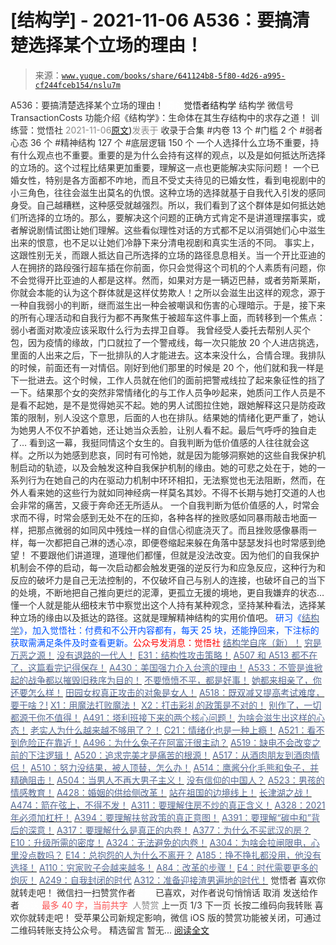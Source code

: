 # [结构学] - 2021-11-06 A536：要搞清楚选择某个立场的理由！

> 来源：[`www.yuque.com/books/share/641124b8-5f80-4d26-a995-cf244fceb154/nslu7m`](https://www.yuque.com/books/share/641124b8-5f80-4d26-a995-cf244fceb154/nslu7m)

<ne-p id="520f42f3293818f927861ebbd5b15da4_p_0" data-lake-id="520f42f3293818f927861ebbd5b15da4_p_0"><ne-text id="u85585bf0" style="color: rgb(51, 51, 51);">A536：要搞清楚选择某个立场的理由！</ne-text></ne-p> <ne-p id="2ee0e929930cf056f1b80e0b9523b508" data-lake-id="2ee0e929930cf056f1b80e0b9523b508"><ne-text id="u52e83706" ne-fontsize="12" style="color: rgb(255, 255, 255);">原创</ne-text><ne-text id="u41bf5cc0" ne-fontsize="14">觉悟者</ne-text><ne-text id="ufbd71a16" ne-fontsize="14">结构学</ne-text></ne-p> <ne-p id="10529722367a5c61e199a1b5610cd3c0" data-lake-id="10529722367a5c61e199a1b5610cd3c0"><ne-text id="u5d39304d" ne-fontsize="14" ne-bold="true" style="color: rgb(51, 51, 51);">结构学</ne-text></ne-p> <ne-p id="1edc842320ca14cf24de57e944d46ec9" data-lake-id="1edc842320ca14cf24de57e944d46ec9"><ne-text id="uedac8b59" ne-fontsize="14" style="color: rgb(51, 51, 51);">微信号</ne-text><ne-text id="uf53d0669" ne-fontsize="14" style="color: rgb(51, 51, 51);">TransactionCosts</ne-text></ne-p> <ne-p id="9ad667bc1a2df29a6e58b2d19461333b" data-lake-id="9ad667bc1a2df29a6e58b2d19461333b"><ne-text id="uc8633882" ne-fontsize="14" style="color: rgb(51, 51, 51);">功能介绍</ne-text><ne-text id="u7c18a5d0" ne-fontsize="14" style="color: rgb(51, 51, 51);">《结构学》：生命体在其生存结构中的求存之道！ 训练营：觉悟社</ne-text></ne-p> <ne-p id="a2d78832ba911c1928be0d80f12ad3d0" data-lake-id="a2d78832ba911c1928be0d80f12ad3d0"><ne-text id="u5fbead81" style="color: rgb(140, 140, 140);">2021-11-06</ne-text>[<ne-text id="u0a501d26" ne-fontsize="14">原文</ne-text>](https://mp.weixin.qq.com/s?__biz=MzIzMDYwOTM0Mg==&mid=2247486625&idx=1&sn=d912b3072ecb02afd21d879d9d5832a4&chksm=e8b19470dfc61d6640b33c66a460aded101ab5150ad0b81f281e88e3dfb1e9b5134b7e4e7097#rd))<ne-text id="uc6c093e0" ne-fontsize="14" style="color: rgb(140, 140, 140);">发表于</ne-text></ne-p> <ne-p id="4512aa204c2cc055e60744abf1301c3a" data-lake-id="4512aa204c2cc055e60744abf1301c3a"><ne-text id="u423083be" style="color: rgb(51, 51, 51);">收录于合集</ne-text></ne-p> <ne-p id="13bc4ceca9fd466b616b08da43fd685f" data-lake-id="13bc4ceca9fd466b616b08da43fd685f"><ne-text id="u3d982cc9" style="color: rgb(51, 51, 51);">#内卷 13 个</ne-text></ne-p> <ne-p id="32fb54527073872bf8345c8d5d9f144b" data-lake-id="32fb54527073872bf8345c8d5d9f144b"><ne-text id="u91d6fa9b" style="color: rgb(51, 51, 51);">#门槛 2 个</ne-text></ne-p> <ne-p id="fa745f2b02bbe3ec48268b6c554f053c" data-lake-id="fa745f2b02bbe3ec48268b6c554f053c"><ne-text id="ucf4d3804" style="color: rgb(51, 51, 51);">#弱者心态 36 个</ne-text></ne-p> <ne-p id="7b51a356c078e3d6f12df9c19b8aa06b" data-lake-id="7b51a356c078e3d6f12df9c19b8aa06b"><ne-text id="u4c46a6ed" style="color: rgb(51, 51, 51);">#精神结构 127 个</ne-text></ne-p> <ne-p id="5357d479be42938fffeb36a99751953a" data-lake-id="5357d479be42938fffeb36a99751953a"><ne-text id="ufb3b962a" style="color: rgb(51, 51, 51);">#底层逻辑 150 个</ne-text></ne-p> <ne-p id="8fe4dce2875c9b1ed55d00cf29e7979e" data-lake-id="8fe4dce2875c9b1ed55d00cf29e7979e"><ne-text id="u1d01218c" style="color: rgb(51, 51, 51);">一个人选择什么立场不重要，持有什么观点也不重要。重要的是为什么会持有这样的观点，以及是如何抵达所选择的立场的。这个过程比结果更加重要，理解这一点也更能解决实际问题！</ne-text></ne-p> <ne-p id="0a26d711eb8b62c6a8b4a1f84884b255" data-lake-id="0a26d711eb8b62c6a8b4a1f84884b255"><ne-text id="ueb445b40" style="color: rgb(51, 51, 51);">一个已婚女性，特别是各方面都不咋地，而且不受丈夫待见的已婚女性，看到电视剧中的小三角色，往往会滋生出莫名的仇恨。这种立场的选择就基于自我代入引发的感同身受。自己越糟糕，这种感受就越强烈。所以，我们看到了这个群体是如何抵达她们所选择的立场的。那么，要解决这个问题的正确方式肯定不是讲道理摆事实，或者解说剧情试图让她们理解。这些看似理性对话的方式都不足以消弭她们心中滋生出来的恨意，也不足以让她们冷静下来分清电视剧和真实生活的不同。</ne-text></ne-p> <ne-p id="60a3260848ae313e47139ced0e149952" data-lake-id="60a3260848ae313e47139ced0e149952"><ne-text id="uba6a3d84" style="color: rgb(51, 51, 51);">事实上，这跟性别无关，而跟人抵达自己所选择的立场的路径息息相关。当一个开比亚迪的人在拥挤的路段强行超车插在你前面，你只会觉得这个司机的个人素质有问题，你不会觉得开比亚迪的人都是这样。然而，如果对方是一辆迈巴赫，或者劳斯莱斯，你就会本能的认为这个群体就是这样仗势欺人！之所以会滋生出这样的观念，源于一种自我弱小的判断，继而滋生出一种会被嘲讽和伤害的心理暗示。于是，接下来的所有心理活动和自我行为都不再聚焦于被超车这件事上面，而转移到一个焦点：弱小者面对欺凌应该采取什么行为去捍卫自尊。</ne-text></ne-p> <ne-p id="f4d7662668c4ac13105cac483ebbb4ce" data-lake-id="f4d7662668c4ac13105cac483ebbb4ce"><ne-text id="ub8fc408c" style="color: rgb(51, 51, 51);">我曾经受人委托去帮别人买个包，因为疫情的缘故，门口就拉了一个警戒线，每一次只能放 20 个人进店挑选，里面的人出来之后，下一批排队的人才能进去。这本来没什么，合情合理。我排队的时候，前面还有一对情侣。刚好到他们那里的时候是 20 个，他们就和我一样是下一批进去。这个时候，工作人员就在他们的面前把警戒线拉了起来象征性的挡了一下。结果那个女的突然非常情绪化的与工作人员争吵起来，她质问工作人员是不是看不起她，是不是觉得她买不起。她的男人试图拉住她，跟她解释这只是防疫政策的限制，别人没这个意思，后面的人也在排队。结果她的情绪化更严重了，她认为她男人不仅不护着她，还让她当众丢脸，让别人看不起。最后气呼呼的独自走了…</ne-text></ne-p> <ne-p id="cb4b50aeb4843097fb68e2d6eef00b29" data-lake-id="cb4b50aeb4843097fb68e2d6eef00b29"><ne-text id="uff8fe347" style="color: rgb(51, 51, 51);">看到这一幕，我挺同情这个女生的。自我判断为低价值感的人往往就会这样。之所以为她感到悲哀，同时有可怜她，就是因为能够洞察她的这些自我保护机制启动的轨迹，以及会触发这种自我保护机制的缘由。她的可悲之处在于，她的一系列行为在她自己的内在驱动力机制中环环相扣，无法察觉也无法阻断，然而，在外人看来她的这些行为就如同神经病一样莫名其妙。不得不长期与她打交道的人也会非常的痛苦，又疲于奔命还无所适从。</ne-text></ne-p> <ne-p id="b505765501a32d6fe1935715431edf3a" data-lake-id="b505765501a32d6fe1935715431edf3a"><ne-text id="u2532576d" style="color: rgb(51, 51, 51);">一个自我判断为低价值感的人，时常会求而不得，时常会感到无处不在的压抑，各种各样的挫败感如同暴雨敲击地面一样，把那点微弱的如同风中残烛一样的自信心彻底浇灭了。而且挫败感像暴雨一样，每一次都把自己淋的透心凉，即便卷缩起来躲在角落中瑟瑟发抖也时常感到绝望！</ne-text></ne-p> <ne-p id="4be17914223f75e4f8b7b032cd4aae78" data-lake-id="4be17914223f75e4f8b7b032cd4aae78"><ne-text id="u314069e4" style="color: rgb(51, 51, 51);">不要跟他们讲道理，道理他们都懂，但就是没法改变。因为他们的自我保护机制会不停的启动，每一次启动都会触发更强的逆反行为和应急反应，这种行为和反应的破坏力是自己无法控制的，不仅破坏自己与别人的连接，也破坏自己的当下的处境，不断地把自己推向更烂的泥潭，更孤立无援的境地，更自我嫌弃的状态…</ne-text></ne-p> <ne-p id="408f920ed675beab6a459a02e79d45f9" data-lake-id="408f920ed675beab6a459a02e79d45f9"><ne-text id="u2d317462" style="color: rgb(51, 51, 51);">懂一个人就是能从细枝末节中察觉出这个人持有某种观念，坚持某种看法，选择某种立场的缘由以及抵达的路径。这就是理解精神结构的实用价值吧。</ne-text></ne-p> <ne-p id="4025e05a7cf2604ba2cd05da9a27f4fa" data-lake-id="4025e05a7cf2604ba2cd05da9a27f4fa"><ne-text id="u0d0a8402" ne-bold="true" style="color: rgb(0, 82, 255);">研习《</ne-text>[<ne-text id="ub79595c9" ne-bold="true" style="color: rgb(87, 107, 149);">结构学</ne-text>](https://mp.weixin.qq.com/mp/appmsgalbum?action=getalbum&album_id=1318317199878225920&__biz=MzAxNDk1NjI2Mw==#wechat_redirect)<ne-text id="ud2fee85d" ne-bold="true" style="color: rgb(0, 82, 255);">》，加入觉悟社：付费和不公开内容都有，每天 25 块，还能挣回来，下注标的获取需满足条件及时查看更新。</ne-text><ne-text id="uc444091a" ne-bold="true" style="color: rgb(255, 0, 0);">公众号发消息：觉悟社</ne-text></ne-p>  <ne-p id="0c6201cd64497e5b2dae9426e1b9b936" data-lake-id="0c6201cd64497e5b2dae9426e1b9b936"><ne-card data-card-name="image" data-card-type="inline" id="Tn1Pz" ne-fontsize="13" data-event-boundary="card" style="color: rgb(53, 53, 53);"><ne-p id="8eedff850607dd00ad030858d898d98c" data-lake-id="8eedff850607dd00ad030858d898d98c">[<ne-text id="u26fa7062" ne-fontsize="13" ne-bold="true" style="color: rgb(87, 107, 149);">结构学自序（新）！</ne-text>](http://mp.weixin.qq.com/s?__biz=MzIzMDYwOTM0Mg==&mid=2247485283&idx=1&sn=aa2b8554b8e5040f8f959636feaa06a3&chksm=e8b19fb2dfc616a430aa381b8da0815311244e694a69809cd92d0602ac34cfe5f1f419b3745e&scene=21#wechat_redirect)</ne-p> <ne-p id="070f9cdd9b1fb69af25654091f8f4b4a" data-lake-id="070f9cdd9b1fb69af25654091f8f4b4a">[<ne-text id="u032f4ba9" style="color: rgb(87, 107, 149);">穷是万恶之源！</ne-text>](http://mp.weixin.qq.com/s?__biz=MzAxNDk1NjI2Mw==&mid=2247483823&idx=1&sn=e54ebe9891b302dc0bf1815c76ccf8b7&chksm=9b8a2227acfdab31a05e273addd9159d4b8263d58d3c58bf214841c8189157519719c3427306&scene=21#wechat_redirect)</ne-p> <ne-p id="3809ec623f5f3dfba5a8f3492517574b" data-lake-id="3809ec623f5f3dfba5a8f3492517574b">[<ne-text id="u64158d56" style="color: rgb(87, 107, 149);">没有退路的一代人！</ne-text>](http://mp.weixin.qq.com/s?__biz=MzAxNDk1NjI2Mw==&mid=2247486533&idx=1&sn=a0d5cce0656aad467148e0642eb85a00&chksm=9b8a2fcdacfda6db79857186e953a089baf1fb678b2b071cf101c5a26e7fb9768474c94243ca&scene=21#wechat_redirect)</ne-p> <ne-p id="f429c555d3aaf6b492ec99a1463e4c47" data-lake-id="f429c555d3aaf6b492ec99a1463e4c47">[<ne-text id="uc96540ae" style="color: rgb(87, 107, 149);">E31：结构性攻击策略！</ne-text>](http://mp.weixin.qq.com/s?__biz=MzAxNDk1NjI2Mw==&mid=2247487410&idx=1&sn=6e59797f650adcb4a1813a29786dd9e7&chksm=9b8a2c3aacfda52ceca29caeaf4074cd66b697ce845b6edb2490fd4543657f26019540766257&scene=21#wechat_redirect)</ne-p> <ne-p id="68248c76d8b746133f3795603884851a" data-lake-id="68248c76d8b746133f3795603884851a">[<ne-text id="ue652d3b5" ne-bold="true" style="color: rgb(87, 107, 149);">A507 和 A513 都不在了，这篇看完记得保存！</ne-text>](http://mp.weixin.qq.com/s?__biz=MzIzMDYwOTM0Mg==&mid=2247486598&idx=1&sn=643ad77a60e4fb7e40dcea6e4585c39a&chksm=e8b19457dfc61d4126c656d773feb6d26d516889077a4f3b8755cf1ee4b0fe2a592b8409dfd8&scene=21#wechat_redirect)</ne-p> <ne-p id="bbef1130f264cf0510a42ecc42e0231c" data-lake-id="bbef1130f264cf0510a42ecc42e0231c">[<ne-text id="u94c8c817" ne-bold="true" style="color: rgb(87, 107, 149);">A430：美国强力介入台湾的理由！</ne-text>](http://mp.weixin.qq.com/s?__biz=MzIzMDYwOTM0Mg==&mid=2247486587&idx=1&sn=e14d4403bb13c441596f09add1b5f27c&chksm=e8b194aadfc61dbcab0c1d70249910161f8c77b0163ac8278dfe5c2f817d2bb2a3ac3e7ddf89&scene=21#wechat_redirect)</ne-p> <ne-p id="e01d77047bca70360c75a8e0e0176b91" data-lake-id="e01d77047bca70360c75a8e0e0176b91">[<ne-text id="ubf3e5c88" style="color: rgb(87, 107, 149);">A533：不管是谁掀起的战争都以摧毁旧秩序为目的！</ne-text>](http://mp.weixin.qq.com/s?__biz=MzIzMDYwOTM0Mg==&mid=2247486606&idx=1&sn=3d91850ed863d4eccccce8fbd3ae73c6&chksm=e8b1945fdfc61d4934be74c7a252c4bdb2a895c55dd781dd2aa4249482180ddbc6b5c1e2f63d&scene=21#wechat_redirect)</ne-p> <ne-p id="c8ac6565e4ea7c689740ba7faca843f8" data-lake-id="c8ac6565e4ea7c689740ba7faca843f8">[<ne-text id="uf277de17" ne-bold="true" style="color: rgb(87, 107, 149);">不要愤愤不平，都是好事！</ne-text>](http://mp.weixin.qq.com/s?__biz=MzAxNDk1NjI2Mw==&mid=2247487130&idx=1&sn=b21138d85455f5692aaf039038c78342&chksm=9b8a2d12acfda404a2b67fe4d446ee0f2805ad64a8b8004902934600fd731191e140df6ac19a&scene=21#wechat_redirect)</ne-p> <ne-p id="b2dd47695d235e5ae5017c84ffd75c9f" data-lake-id="b2dd47695d235e5ae5017c84ffd75c9f">[<ne-text id="ud5d10f60" ne-bold="true" style="color: rgb(87, 107, 149);">她都来相亲了，你还要怎么样！</ne-text>](http://mp.weixin.qq.com/s?__biz=MzAxNDk1NjI2Mw==&mid=2247486952&idx=1&sn=698aec6916d2eca5e758c25c4c634346&chksm=9b8a2e60acfda776b80a4f2f0d5c2fe4921fc821cdf029fa9d2fdc52fd708fc5a0b980d5d3d0&scene=21#wechat_redirect)</ne-p> <ne-p id="74fef92f9ef22c1ba846cae2bb119b60" data-lake-id="74fef92f9ef22c1ba846cae2bb119b60">[<ne-text id="u27f42a70" ne-bold="true" style="color: rgb(87, 107, 149);">田园女权真正攻击的对象是女人！</ne-text>](http://mp.weixin.qq.com/s?__biz=MzIzMDYwOTM0Mg==&mid=2247486412&idx=1&sn=5dd3e8b2a759838d739e6d61ebab2eab&chksm=e8b1931ddfc61a0bf6f81cd2a9a9232ea8ce86528a8eea66c6635180e8678b819ebb38b4cb86&scene=21#wechat_redirect)</ne-p> <ne-p id="209888e39b4e94197d2a4e3ffe3f8487" data-lake-id="209888e39b4e94197d2a4e3ffe3f8487">[<ne-text id="uae57f547" ne-bold="true" style="color: rgb(87, 107, 149);">A518：既双减又提高考试难度，要干啥？!</ne-text>](http://mp.weixin.qq.com/s?__biz=MzIzMDYwOTM0Mg==&mid=2247486528&idx=1&sn=837ef39e3c0b47ac84d5096690555ae7&chksm=e8b19491dfc61d87292daf575c1e7c95b3f0543f313b65c7ad4ab369603833704304ec7451d7&scene=21#wechat_redirect)</ne-p> <ne-p id="88b29c21fb7c9c4e978aa5d5892162f2" data-lake-id="88b29c21fb7c9c4e978aa5d5892162f2">[<ne-text id="uc9e0cfad" style="color: rgb(87, 107, 149);">X1：用魔法打败魔法！</ne-text>](http://mp.weixin.qq.com/s?__biz=MzIzMDYwOTM0Mg==&mid=2247486542&idx=1&sn=0e26afc62c7171bb2132a86d6d3f349b&chksm=e8b1949fdfc61d893ec07610d457e7544bcaa90387ae31f0e0663645c744fcc69d27a74c44c4&scene=21#wechat_redirect)</ne-p> <ne-p id="3f8fbb442567f6ba387d9aabc7ff9f81" data-lake-id="3f8fbb442567f6ba387d9aabc7ff9f81">[<ne-text id="u47e1cc8f" style="color: rgb(87, 107, 149);">X2：打击彩礼的政策是不对的！</ne-text>](http://mp.weixin.qq.com/s?__biz=MzIzMDYwOTM0Mg==&mid=2247486547&idx=1&sn=84cdf1a658ba1719848662f0e56f64e8&chksm=e8b19482dfc61d944c77148828ddf9718b3690f306319be04eb791b403f7fa68f9a9b13857b0&scene=21#wechat_redirect)</ne-p> <ne-p id="9030bdf0eaec1c4ae27188b18771e2c7" data-lake-id="9030bdf0eaec1c4ae27188b18771e2c7">[<ne-text id="u729eccba" style="color: rgb(87, 107, 149);">别作了，一切都源于你不值得！</ne-text>](http://mp.weixin.qq.com/s?__biz=MzAxNDk1NjI2Mw==&mid=2247487357&idx=1&sn=3df05b7beafcc5bc3a2a8b13a35a83f3&chksm=9b8a2cf5acfda5e3d08ca0ed106138607bcb749c1d75aa618e5379a3266e27cdacc314e9b9a8&scene=21#wechat_redirect)</ne-p> <ne-p id="3936cdf21fcf442f60ef7f620d4701ed" data-lake-id="3936cdf21fcf442f60ef7f620d4701ed">[<ne-text id="u28be95ac" style="color: rgb(87, 107, 149);">A491：塔利班接下来的两个核心问题！</ne-text>](http://mp.weixin.qq.com/s?__biz=MzIzMDYwOTM0Mg==&mid=2247486219&idx=1&sn=8f77517f0244ba31f7eb28e2676e17cd&chksm=e8b193dadfc61acc6d9e6029653aac696f132efc24d3b28f983ba8e4ada269ac887e6165d837&scene=21#wechat_redirect)</ne-p> <ne-p id="c8f5a0a9c6ef3200e5606a900e642edb" data-lake-id="c8f5a0a9c6ef3200e5606a900e642edb">[<ne-text id="u503d2847" style="color: rgb(87, 107, 149);">为啥会滋生出这样的心态！</ne-text>](http://mp.weixin.qq.com/s?__biz=MzIzMDYwOTM0Mg==&mid=2247486611&idx=1&sn=a50b553412de222c2fc124ef459569f8&chksm=e8b19442dfc61d54295ac1e94d6a860111a49140095d3736cfd81788fe5188d3a4a6459d0daa&scene=21#wechat_redirect)</ne-p> <ne-p id="a48a6f77f117c4306cd497c656a16976" data-lake-id="a48a6f77f117c4306cd497c656a16976">[<ne-text id="u803c9adf" style="color: rgb(87, 107, 149);">老实人为什么越来越不够用了？！</ne-text>](http://mp.weixin.qq.com/s?__biz=MzIzMDYwOTM0Mg==&mid=2247486582&idx=1&sn=1ae20a12fabf1225eae6c377cfb3aecc&chksm=e8b194a7dfc61db11d36bc46de055758243192309ff5d6415ef90b8cd88f40a3bdde824f1ad8&scene=21#wechat_redirect)</ne-p> <ne-p id="72f9ff5fea274bf489c77c118e5a08c7" data-lake-id="72f9ff5fea274bf489c77c118e5a08c7">[<ne-text id="u953c4a73" style="color: rgb(87, 107, 149);">C21：情绪化也是一种上瘾！</ne-text>](http://mp.weixin.qq.com/s?__biz=MzIzMDYwOTM0Mg==&mid=2247486574&idx=1&sn=d80ed31659baba4804658e4c68e0e024&chksm=e8b194bfdfc61da9f5bac329b4ead9a43beef94bfe4eaf5085abfe1a2a6ad435194e7405aec8&scene=21#wechat_redirect)</ne-p> <ne-p id="d9a11f2466f3a16a394074206475ca69" data-lake-id="d9a11f2466f3a16a394074206475ca69">[<ne-text id="u0a48a99b" style="color: rgb(87, 107, 149);">A521：看不到危险正在靠近！</ne-text>](http://mp.weixin.qq.com/s?__biz=MzIzMDYwOTM0Mg==&mid=2247486519&idx=1&sn=7520068e7c48a1681d579d115c2b86e8&chksm=e8b194e6dfc61df026b3e05bc3a7c14cd5a27fcb52592279d06186ac692d653c7f7c2b64f491&scene=21#wechat_redirect)</ne-p> <ne-p id="ed30c5b27d38a8dd5486070aad59d990" data-lake-id="ed30c5b27d38a8dd5486070aad59d990">[<ne-text id="u3b53b2cf" ne-bold="true" style="color: rgb(87, 107, 149);">A496：为什么兔子在阿富汗很主动？</ne-text>](http://mp.weixin.qq.com/s?__biz=MzIzMDYwOTM0Mg==&mid=2247486278&idx=1&sn=40d09857088bebd3c70bec1c7a500f06&chksm=e8b19397dfc61a810125242c8e395330f934390eb50bd54053ecd3f31ddc91de4e429c0f693a&scene=21#wechat_redirect)</ne-p> <ne-p id="43bec6d9d77ec983055cc713219d7ebe" data-lake-id="43bec6d9d77ec983055cc713219d7ebe">[<ne-text id="u2919d0f7" ne-bold="true" style="color: rgb(87, 107, 149);">A519：缺电不会改变之前的下注逻辑！</ne-text>](http://mp.weixin.qq.com/s?__biz=MzIzMDYwOTM0Mg==&mid=2247486508&idx=1&sn=6fac0f23979fa74983528cb090ad205b&chksm=e8b194fddfc61deb6982573c047fb47cb7af702e87111a0498e1cdc4676b6baf3cc5143f9c92&scene=21#wechat_redirect)</ne-p> <ne-p id="b5695202d14b3d856e12e6b74f4835ef" data-lake-id="b5695202d14b3d856e12e6b74f4835ef">[<ne-text id="uaa34a37d" style="color: rgb(87, 107, 149);">A520：追求完美才是痛苦的根源！</ne-text>](http://mp.weixin.qq.com/s?__biz=MzIzMDYwOTM0Mg==&mid=2247486514&idx=1&sn=292fe5d187ae1a608bf27b41c0032170&chksm=e8b194e3dfc61df5349e9ce26712a8e2137ddccca9f0808bcecedbc3add382b226d67e3c73c4&scene=21#wechat_redirect)</ne-p> <ne-p id="4f908637cc34398c58184ac10632f21e" data-lake-id="4f908637cc34398c58184ac10632f21e">[<ne-text id="ue3fb5db8" style="color: rgb(87, 107, 149);">A517：从酒肉朋友到酒肉情侣！</ne-text>](http://mp.weixin.qq.com/s?__biz=MzAxNDk1NjI2Mw==&mid=2247487217&idx=1&sn=5defa9de19a22d6bea269defa65b4b91&chksm=9b8a2d79acfda46fa1fe57755d52f85dba61aa31fdeed8e400ef0f92459388da9ae86b7b6273&scene=21#wechat_redirect)</ne-p> <ne-p id="f47a96a4234a61ea509d57eda99f4862" data-lake-id="f47a96a4234a61ea509d57eda99f4862">[<ne-text id="u4a8a683e" style="color: rgb(87, 107, 149);">A510：努力没结果，被人顶替，怎么办！</ne-text>](http://mp.weixin.qq.com/s?__biz=MzAxNDk1NjI2Mw==&mid=2247487202&idx=1&sn=c4c18c5c793a47e31cd7267152a78d1f&chksm=9b8a2d6aacfda47c47394eb5cbb97fc6233fb7258c0408026e518018a6af33da141b1b0a2bfa&scene=21#wechat_redirect)</ne-p> <ne-p id="3a3428445da549c3c94ca63f394f5ebd" data-lake-id="3a3428445da549c3c94ca63f394f5ebd">[<ne-text id="udafe7374" style="color: rgb(87, 107, 149);">A514：鹰酱分化毛熊和兔子，并精确阻击！</ne-text>](http://mp.weixin.qq.com/s?__biz=MzIzMDYwOTM0Mg==&mid=2247486421&idx=1&sn=c114599b4fd1016c7f539fca526fe91c&chksm=e8b19304dfc61a127301df6303aedbeace66275a179f7db025e56f2326917c273d443eab53e6&scene=21#wechat_redirect)</ne-p> <ne-p id="8cd3df922743249de8319c9f9a23fb29" data-lake-id="8cd3df922743249de8319c9f9a23fb29">[<ne-text id="u520497aa" style="color: rgb(87, 107, 149);">A504：当男人不再大男子主义！</ne-text>](http://mp.weixin.qq.com/s?__biz=MzAxNDk1NjI2Mw==&mid=2247487148&idx=1&sn=5151b292f8f882fe9f87aabf52be08df&chksm=9b8a2d24acfda432b5803c25c0c83a4cbfc80a7c83ffd044b72bedc5e32d9670054d861705cf&scene=21#wechat_redirect)</ne-p> <ne-p id="309b78d9f2d5db31dd583cbd82977c06" data-lake-id="309b78d9f2d5db31dd583cbd82977c06">[<ne-text id="u0b766804" style="color: rgb(87, 107, 149);">没有信仰的中国人？</ne-text>](http://mp.weixin.qq.com/s?__biz=MzIzMDYwOTM0Mg==&mid=2247486407&idx=1&sn=9a80a9025d4d375b279e55be877a62d8&chksm=e8b19316dfc61a00b5b914a5a63d952874bd62283d40c73574940eb7bfb73a25be2e8f2d82b3&scene=21#wechat_redirect)</ne-p> <ne-p id="a2c884932fc99af0fe0e977bb77a4cb4" data-lake-id="a2c884932fc99af0fe0e977bb77a4cb4">[<ne-text id="u2e2ad511" ne-bold="true" style="color: rgb(87, 107, 149);">A523：男孩的情感教育！</ne-text>](http://mp.weixin.qq.com/s?__biz=MzAxNDk1NjI2Mw==&mid=2247487376&idx=1&sn=5d96584d96ad74a16e506f7510e4ed3c&chksm=9b8a2c18acfda50ef9cae1d48340051088d305f520b065edf4255aceaa8504a652bab5137155&scene=21#wechat_redirect)</ne-p> <ne-p id="0fc3c8744a09a0f82fb6bdb1e894c209" data-lake-id="0fc3c8744a09a0f82fb6bdb1e894c209">[<ne-text id="u4291ddf6" style="color: rgb(87, 107, 149);">A428：婚姻的供给侧改革！</ne-text>](http://mp.weixin.qq.com/s?__biz=MzAxNDk1NjI2Mw==&mid=2247487396&idx=1&sn=d0b030e8b15fb0674d2bcf410c6a4036&chksm=9b8a2c2cacfda53aec0647dc06790f5924984aaf8da5e991aeeb3325c3f6c779830500b2454a&scene=21#wechat_redirect)</ne-p> <ne-p id="1a753178eb5497ed2160d93a0df91cc3" data-lake-id="1a753178eb5497ed2160d93a0df91cc3">[<ne-text id="ud22255b2" ne-bold="true" style="color: rgb(87, 107, 149);">站在祖国的边境线上！</ne-text>](http://mp.weixin.qq.com/s?__biz=MzAxNDk1NjI2Mw==&mid=2247487351&idx=1&sn=b7df365f3edae84c70a217a3980eec93&chksm=9b8a2cffacfda5e96aaf41a024770d4efd047d412bfc119832a2b9c6da611f3d4dc2aebca7f1&scene=21#wechat_redirect)</ne-p> <ne-p id="94ecf2dc1121b89fa51d8ce16882a696" data-lake-id="94ecf2dc1121b89fa51d8ce16882a696">[<ne-text id="ufd5bd111" style="color: rgb(87, 107, 149);">长津湖之战！</ne-text>](http://mp.weixin.qq.com/s?__biz=MzIzMDYwOTM0Mg==&mid=2247486504&idx=1&sn=90042cc08e89e83d751f65972b6bb8cb&chksm=e8b194f9dfc61def8e62071d0834572bf5ce45175a4b24a14b21d2e113113aedc98b70ebcdb2&scene=21#wechat_redirect)</ne-p> <ne-p id="6505d18b6df62d721e9cc1dc32fb3084" data-lake-id="6505d18b6df62d721e9cc1dc32fb3084">[<ne-text id="u3a640639" style="color: rgb(87, 107, 149);">A474：箭在弦上，不得不发！</ne-text>](http://mp.weixin.qq.com/s?__biz=MzIzMDYwOTM0Mg==&mid=2247486092&idx=1&sn=d93b0ab35ba2828a708658dbd2e5ad9b&chksm=e8b1925ddfc61b4b12bc1b6a7e7e25a2fe7ff149b1c4f64810b2a5eefa97b8dc1bd1899dcf00&scene=21#wechat_redirect)</ne-p> <ne-p id="eb3d6b9d5c9197c83d3d86f45250c6f0" data-lake-id="eb3d6b9d5c9197c83d3d86f45250c6f0">[<ne-text id="ud6a7261c" style="color: rgb(87, 107, 149);">A311：要理解住房不炒的真正含义！</ne-text>](http://mp.weixin.qq.com/s?__biz=MzIzMDYwOTM0Mg==&mid=2247484959&idx=1&sn=090583ec50bfd9febec1de463c2672f6&chksm=e8b19ecedfc617d8629080f6745c8de013cfe875de26eef6767b2d5c10782650223ed15f807b&scene=21#wechat_redirect)</ne-p> <ne-p id="13e23d225300098541d2364eb7c4ecb6" data-lake-id="13e23d225300098541d2364eb7c4ecb6">[<ne-text id="u53928103" style="color: rgb(87, 107, 149);">A328：2021 年必须加杠杆！</ne-text>](http://mp.weixin.qq.com/s?__biz=MzIzMDYwOTM0Mg==&mid=2247485087&idx=1&sn=24d72f6a71bddb8954a03be5db246538&chksm=e8b19e4edfc617587a8ae645885a89ab8c3c6f67730a026d9c7c9a94ab3051ca480302147fc0&scene=21#wechat_redirect)</ne-p> <ne-p id="d64e124a2497ec3a7281b2533ecd0f4c" data-lake-id="d64e124a2497ec3a7281b2533ecd0f4c">[<ne-text id="u996f724f" style="color: rgb(87, 107, 149);">A394：要理解扶贫政策的真正意图！</ne-text>](http://mp.weixin.qq.com/s?__biz=MzIzMDYwOTM0Mg==&mid=2247485502&idx=1&sn=fffb9911cefa626e6fbcb9c416c1eb98&chksm=e8b190efdfc619f9b0e42f3c3d5d79c17df1619bad2b1bddd6a482242b583ee46d8a79a245e6&scene=21#wechat_redirect)</ne-p> <ne-p id="a11cf15f9b9597abdda4221b6dc8df4e" data-lake-id="a11cf15f9b9597abdda4221b6dc8df4e">[<ne-text id="ub4b6e701" style="color: rgb(87, 107, 149);">A391：要理解“碳中和”背后的深意！</ne-text>](http://mp.weixin.qq.com/s?__biz=MzIzMDYwOTM0Mg==&mid=2247485475&idx=1&sn=a3620d306aa5fb9218ee4e542313dac4&chksm=e8b190f2dfc619e4f1e09e08dc340ca1095204432212fc8fef1554e306c03467e8eceb555a3a&scene=21#wechat_redirect)</ne-p> <ne-p id="55892615d3b168df01f06593da674530" data-lake-id="55892615d3b168df01f06593da674530">[<ne-text id="u08aeeab2" style="color: rgb(87, 107, 149);">A317：要理解什么是真正的内卷！</ne-text>](http://mp.weixin.qq.com/s?__biz=MzIzMDYwOTM0Mg==&mid=2247485061&idx=1&sn=ca29269a607917fc496e804188be831d&chksm=e8b19e54dfc617420d461820d8dd260c6fc1be85fb3e11bc1ebf0f9227e7be5ebb50f9ff2bdf&scene=21#wechat_redirect)</ne-p> <ne-p id="5520eb357a5db1c6c74e6f3a8dcd1eef" data-lake-id="5520eb357a5db1c6c74e6f3a8dcd1eef">[<ne-text id="u8b736132" style="color: rgb(87, 107, 149);">A377：为什么不买武汉的房？</ne-text>](http://mp.weixin.qq.com/s?__biz=MzIzMDYwOTM0Mg==&mid=2247485413&idx=1&sn=1f3339540496eb9e5ea109d8530f29dc&chksm=e8b19f34dfc6162225a694c1c2443d73b51bf6ca8dc53d4c18a30e6e2191e250967e711db589&scene=21#wechat_redirect)</ne-p> <ne-p id="deea091ce7a3fe1a65ea6434a2892d1a" data-lake-id="deea091ce7a3fe1a65ea6434a2892d1a">[<ne-text id="ue0256e1c" style="color: rgb(87, 107, 149);">E10：升级所需的密度！</ne-text>](http://mp.weixin.qq.com/s?__biz=MzIzMDYwOTM0Mg==&mid=2247485099&idx=1&sn=c2fa1a04227f737e7f4ac870e166877a&chksm=e8b19e7adfc6176c801943309a2ea0c3b9cfea7898e813326f25636dc91d0d0ab1e88a1d9865&scene=21#wechat_redirect)</ne-p> <ne-p id="b24f825a623bde93560804dad0a6c9a7" data-lake-id="b24f825a623bde93560804dad0a6c9a7">[<ne-text id="u665dca9c" style="color: rgb(87, 107, 149);">A324：无法避免的内卷！</ne-text>](http://mp.weixin.qq.com/s?__biz=MzIzMDYwOTM0Mg==&mid=2247485349&idx=1&sn=8e4c86d17531099e093c77c02375468a&chksm=e8b19f74dfc61662844bb08edb73aeb0fd3bd77bd0924a6fe88dc48f0e94f879a528193b03d1&scene=21#wechat_redirect)</ne-p> <ne-p id="a6ced2eb9d9aa0f83f20ef2e46f2fd85" data-lake-id="a6ced2eb9d9aa0f83f20ef2e46f2fd85">[<ne-text id="u8b25100c" style="color: rgb(87, 107, 149);">A304：为啥会拉闸限电，心里没点数吗？</ne-text>](http://mp.weixin.qq.com/s?__biz=MzIzMDYwOTM0Mg==&mid=2247484921&idx=1&sn=0f74dcad5b3cecf8e438493543b5457e&chksm=e8b19d28dfc6143eb8a9bdcdc8a57259580a9267ecea4e54032b9a803540f314e3c6a3cb50ca&scene=21#wechat_redirect)</ne-p> <ne-p id="c1e5357ecfd5485fa00759e6787630d8" data-lake-id="c1e5357ecfd5485fa00759e6787630d8">[<ne-text id="u6a23f795" style="color: rgb(87, 107, 149);">E14：总抱怨的人为什么不离开？</ne-text>](http://mp.weixin.qq.com/s?__biz=MzIzMDYwOTM0Mg==&mid=2247484341&idx=1&sn=c266eb0136273f0b1219e0fd659daafc&chksm=e8b19b64dfc61272f157e1e17a76b2e83c6fd62a1beb78d60ea73a65463109b428cd9dd6ce7a&scene=21#wechat_redirect)</ne-p> <ne-p id="3062727d984b8f7bb4e2cb5028bb59ee" data-lake-id="3062727d984b8f7bb4e2cb5028bb59ee">[<ne-text id="u3d35fad7" style="color: rgb(87, 107, 149);">A185：挣不挣扎都没用，他没有选择！</ne-text>](http://mp.weixin.qq.com/s?__biz=MzIzMDYwOTM0Mg==&mid=2247484300&idx=1&sn=a46a73b22dfb72b1960fc1e76abae830&chksm=e8b19b5ddfc6124b953d1e3a48faecb8cd61848e12dc5a23b332b483f77066396fa8e1224a64&scene=21#wechat_redirect)</ne-p> <ne-p id="2e459c62071e21c32be4cb7f3ec2dc0c" data-lake-id="2e459c62071e21c32be4cb7f3ec2dc0c">[<ne-text id="u782da3a0" style="color: rgb(87, 107, 149);">A110：穷家败子会越来越多！</ne-text>](http://mp.weixin.qq.com/s?__biz=MzIzMDYwOTM0Mg==&mid=2247484200&idx=1&sn=0948bd1a38f7653f59a4249ae31c9c4e&chksm=e8b19bf9dfc612ef8bc76f8b04b55f480c55800d2c93e31fca592fbacc1e60aefb9ec525ab08&scene=21#wechat_redirect)</ne-p> <ne-p id="b11c3089059ae0027209645be3570a42" data-lake-id="b11c3089059ae0027209645be3570a42">[<ne-text id="u71f6d61e" style="color: rgb(87, 107, 149);">A84：改革的步骤！</ne-text>](http://mp.weixin.qq.com/s?__biz=MzIzMDYwOTM0Mg==&mid=2247484098&idx=1&sn=8a28fd5dce47b485ed38e4f3cfdb7d05&chksm=e8b19a13dfc61305fde13511d297aa1d6b59184825c7998f338e7d5f36742e3c06c717d78fe8&scene=21#wechat_redirect)</ne-p> <ne-p id="0a5990536558dc3c6a32e87754b6cf53" data-lake-id="0a5990536558dc3c6a32e87754b6cf53">[<ne-text id="ubd14b750" style="color: rgb(87, 107, 149);">E4：时代需要更多的炮灰！</ne-text>](http://mp.weixin.qq.com/s?__biz=MzIzMDYwOTM0Mg==&mid=2247485652&idx=1&sn=6df54d92a7247c8cbb56272fdc952a4d&chksm=e8b19005dfc61913d1225a5871ee63c23cacaf002209995e5a15fd3db4e99ee588aefcb592ef&scene=21#wechat_redirect)</ne-p> <ne-p id="d34b9fc7ca356f5e58a3831f72807727" data-lake-id="d34b9fc7ca356f5e58a3831f72807727">[<ne-text id="u40d35c5b" style="color: rgb(87, 107, 149);">A249：自我封闭的时代</ne-text>](http://mp.weixin.qq.com/s?__biz=MzIzMDYwOTM0Mg==&mid=2247485556&idx=1&sn=6f33efb76f9df6cb63cd03b95d655a51&chksm=e8b190a5dfc619b3924e612e5520191a4b2859a9555e886ba8acbc713b118c1f63b7b1a266ec&scene=21#wechat_redirect)</ne-p> <ne-p id="adedc684eb4c4a257b9aa613d2e8bda6" data-lake-id="adedc684eb4c4a257b9aa613d2e8bda6">[<ne-text id="u14f90ed2" style="color: rgb(87, 107, 149);">A312：准备迎接渣男遍地的时代！</ne-text>](http://mp.weixin.qq.com/s?__biz=MzIzMDYwOTM0Mg==&mid=2247485517&idx=1&sn=8abe0c9275dee114bbcfa8f63fc24cb0&chksm=e8b1909cdfc6198acfdf13a6752bf9f406e0628dec2f409a64fbaa44800094f16ab296359145&scene=21#wechat_redirect)</ne-p> <ne-p id="972c6eae092284265b73de5e29bdad69" data-lake-id="972c6eae092284265b73de5e29bdad69"><ne-text id="u5aeb7989" style="color: rgb(51, 51, 51);">觉悟者</ne-text></ne-p> <ne-p id="cc4e5c905d8dd5f341c21655e1460fe0" data-lake-id="cc4e5c905d8dd5f341c21655e1460fe0"><ne-text id="ua0623462" style="color: rgb(51, 51, 51);">喜欢你就转走吧！</ne-text></ne-p> <ne-p id="3e18bc9cc834aa852cda6340fbf7feb6" data-lake-id="3e18bc9cc834aa852cda6340fbf7feb6"><ne-text id="ub3be32a5" ne-bold="true" style="color: rgb(51, 51, 51);">微信扫一扫赞赏作者</ne-text><ne-text id="u1b994307" ne-bold="true" style="color: rgb(255, 255, 255);">赞赏</ne-text></ne-p> <ne-p id="8148a8b3961db31e36abcbbb2af3bef3" data-lake-id="8148a8b3961db31e36abcbbb2af3bef3"><ne-text id="uad64da92" style="color: rgb(51, 51, 51);">已喜欢，</ne-text><ne-text id="u767a29a0">对作者说句悄悄话</ne-text></ne-p> <ne-p id="2a50df5f84d70354b39d15fd1a93be0a" data-lake-id="2a50df5f84d70354b39d15fd1a93be0a"><ne-text id="ubcb83c21" style="color: rgb(51, 51, 51);">取消</ne-text></ne-p> <ne-p id="70932e9207ee0aeee4ede869d909329e" data-lake-id="70932e9207ee0aeee4ede869d909329e"><ne-text id="u780dee9e" ne-fontsize="14" ne-bold="true" style="color: rgb(51, 51, 51);">发送给作者</ne-text></ne-p> <ne-p id="d0645d2546b41324ef30d2a36b05b242" data-lake-id="d0645d2546b41324ef30d2a36b05b242"><ne-text id="u69db9ce7" ne-bold="true" style="color: rgb(255, 255, 255);">发送</ne-text></ne-p> <ne-p id="b05ceea9c014f3b9a5822362227d313c" data-lake-id="b05ceea9c014f3b9a5822362227d313c"><ne-text id="u126468ab" ne-fontsize="13" style="color: rgb(250, 81, 81);">最多 40 字，当前共字</ne-text></ne-p> <ne-p id="be0ea491b3051b000e5bbc69a12a8d91" data-lake-id="be0ea491b3051b000e5bbc69a12a8d91"><ne-text id="u6ec062f0" style="color: rgb(136, 136, 136);"> 人赞赏</ne-text></ne-p> <ne-p id="29086d63847377ff33a67e774d9a1056" data-lake-id="29086d63847377ff33a67e774d9a1056"><ne-text id="u4e156e6e" style="color: rgb(51, 51, 51);">上一页</ne-text> <ne-text id="u297405c2">1</ne-text><ne-text id="ude7ae486" style="color: rgb(51, 51, 51);">/3 下一页</ne-text></ne-p> <ne-p id="026e7cc3d85d451e4d55e18cbff09238" data-lake-id="026e7cc3d85d451e4d55e18cbff09238"><ne-text id="ucf164efb" style="color: rgb(51, 51, 51);">长按二维码向我转账</ne-text></ne-p> <ne-p id="8ca13e54ae23f1e2a87d480041e19194" data-lake-id="8ca13e54ae23f1e2a87d480041e19194"><ne-text id="uc165bdc7" style="color: rgb(51, 51, 51);">喜欢你就转走吧！</ne-text></ne-p> <ne-p id="f1769c89e23001662bb49294822ef6a8" data-lake-id="f1769c89e23001662bb49294822ef6a8"><ne-text id="u4aa85c04" style="color: rgb(51, 51, 51);">受苹果公司新规定影响，微信 iOS 版的赞赏功能被关闭，可通过二维码转账支持公众号。</ne-text></ne-p> <ne-h3 id="6X9ht" data-lake-id="6X9ht"><ne-heading-ext><ne-heading-anchor></ne-heading-anchor><ne-heading-fold></ne-heading-fold></ne-heading-ext><ne-heading-content><ne-text id="u1a58629f" ne-fontsize="16" style="color: rgb(51, 51, 51);">精选留言</ne-text></ne-heading-content></ne-h3> <ne-p id="5bf5e3e24d781e530a550e67c2eed5cd" data-lake-id="5bf5e3e24d781e530a550e67c2eed5cd"><ne-text id="u0a9114d2" style="color: rgb(51, 51, 51);">暂无...</ne-text></ne-p> <ne-p id="278b1447d19ec27464f6713f6b8891da" data-lake-id="278b1447d19ec27464f6713f6b8891da">[<ne-text id="uf5f8c32a">阅读全文</ne-text>](https://mp.weixin.qq.com/s/nIdk03JhgbTU-TDXQQQ39A#rd)</ne-p></ne-card></ne-p>